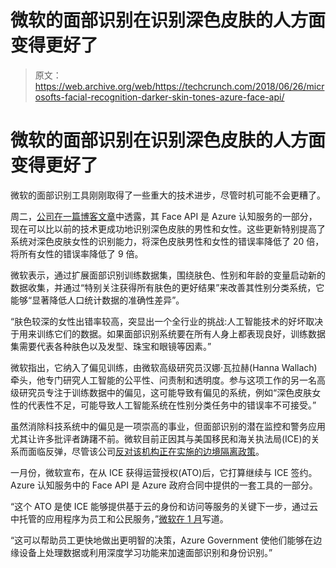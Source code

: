 # 微软的面部识别在识别深色皮肤的人方面变得更好了 

> 原文：<https://web.archive.org/web/https://techcrunch.com/2018/06/26/microsofts-facial-recognition-darker-skin-tones-azure-face-api/>

# 微软的面部识别在识别深色皮肤的人方面变得更好了

微软的面部识别工具刚刚取得了一些重大的技术进步，尽管时机可能不会更糟了。

周二，[公司在一篇博客文章](https://web.archive.org/web/20221026001221/https://blogs.microsoft.com/ai/gender-skin-tone-facial-recognition-improvement/)中透露，其 Face API 是 Azure 认知服务的一部分，现在可以比以前的技术更成功地识别深色皮肤的男性和女性。这些更新特别提高了系统对深色皮肤女性的识别能力，将深色皮肤男性和女性的错误率降低了 20 倍，将所有女性的错误率降低了 9 倍。

微软表示，通过扩展面部识别训练数据集，围绕肤色、性别和年龄的变量启动新的数据收集，并通过“特别关注获得所有肤色的更好结果”来改善其性别分类系统，它能够“显著降低人口统计数据的准确性差异”。

“肤色较深的女性出错率较高，突显出一个全行业的挑战:人工智能技术的好坏取决于用来训练它们的数据。如果面部识别系统要在所有人身上都表现良好，训练数据集需要代表各种肤色以及发型、珠宝和眼镜等因素。”

微软指出，它纳入了偏见训练，由微软高级研究员汉娜·瓦拉赫(Hanna Wallach)牵头，他专门研究人工智能的公平性、问责制和透明度。参与这项工作的另一名高级研究员专注于训练数据中的偏见，这可能导致有偏见的系统，例如“深色皮肤女性的代表性不足，可能导致人工智能系统在性别分类任务中的错误率不可接受。”

虽然消除科技系统中的偏见是一项崇高的事业，但面部识别的潜在监控和警务应用尤其让许多批评者踌躇不前。微软目前正因其与美国移民和海关执法局(ICE)的关系而面临反弹，尽管该公司[反对该机构正在实施的边境隔离政策](https://web.archive.org/web/20221026001221/https://techcrunch.com/2018/06/18/microsoft-says-it-is-dismayed-by-the-forced-separation-of-migrant-families-at-the-border/)。

一月份，微软宣布，在从 ICE 获得运营授权(ATO)后，它打算继续与 ICE 签约。Azure 认知服务中的 Face API 是 Azure 政府合同中提供的一套工具的一部分。

“这个 ATO 是使 ICE 能够提供基于云的身份和访问等服务的关键下一步，通过云中托管的应用程序为员工和公民服务，”[微软在 1 月](https://web.archive.org/web/20221026001221/https://blogs.msdn.microsoft.com/azuregov/2018/01/24/federal-agencies-continue-to-advance-capabilities-with-azure-government/)写道。

“这可以帮助员工更快地做出更明智的决策，Azure Government 使他们能够在边缘设备上处理数据或利用深度学习功能来加速面部识别和身份识别。”